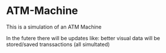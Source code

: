 # ATM-Machine
This is a simulation of an ATM Machine

In the futere there will be updates like:
better visual
data will be stored/saved
transsactions (all simultated)
